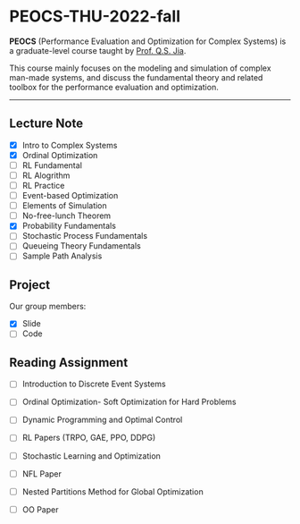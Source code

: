 # PEOCS-THU-2022-fall

**PEOCS** (Performance Evaluation and Optimization for Complex Systems) is a graduate-level course taught by [Prof. Q.S. Jia](https://www.au.tsinghua.edu.cn/info/1076/1604.htm).

This course mainly focuses on the modeling and simulation of complex man-made systems, and discuss the fundamental theory and related toolbox for the performance evaluation and optimization.

------

## Lecture Note

- [x] Intro to Complex Systems
- [x] Ordinal Optimization
- [ ] RL Fundamental
- [ ] RL Alogrithm
- [ ] RL Practice
- [ ] Event-based Optimization
- [ ] Elements of Simulation
- [ ] No-free-lunch Theorem
- [x] Probability Fundamentals
- [ ] Stochastic Process Fundamentals
- [ ] Queueing Theory Fundamentals
- [ ] Sample Path Analysis

## Project

Our group members:

- [x] Slide
- [ ] Code

## Reading Assignment

- [ ] Introduction to Discrete Event Systems
- [ ] Ordinal Optimization- Soft Optimization for Hard Problems
- [ ] Dynamic Programming and Optimal Control
- [ ] RL Papers (TRPO, GAE, PPO, DDPG) 
- [ ] Stochastic Learning and Optimization
- [ ] NFL Paper
- [ ] Nested Partitions Method for Global Optimization
- [ ] OO Paper







